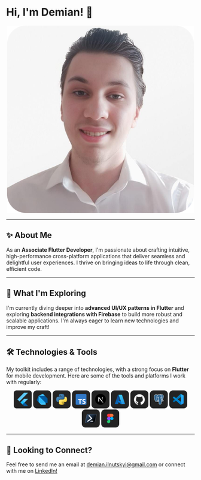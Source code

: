 # Hi, I'm Demian! 👋

<p align="center">
  <a href="https://portfolio.demian-ilnytskyi.workers.dev/"><img id="avatar" src='read_me/images/avatar.png' width="500px" alt="Demian Ilnytskyi"/></a>
</p>

---

## ✨ About Me

As an **Associate Flutter Developer**, I'm passionate about crafting intuitive, high-performance cross-platform applications that deliver seamless and delightful user experiences. I thrive on bringing ideas to life through clean, efficient code.

---

## 🚀 What I'm Exploring

I'm currently diving deeper into **advanced UI/UX patterns in Flutter** and exploring **backend integrations with Firebase** to build more robust and scalable applications. I'm always eager to learn new technologies and improve my craft!

---

## 🛠️ Technologies & Tools

My toolkit includes a range of technologies, with a strong focus on **Flutter** for mobile development. Here are some of the tools and platforms I work with regularly:

<p align="center">
  <a href="https://flutter.dev/"><img src='read_me/icons/flutter.svg' alt="Flutter" width="48px" height="48px"/></a>
  <a href="https://dart.dev/"><img src='read_me/icons/dart.svg' alt="Dart" width="48px" height="48px"/></a>
  <a href="https://python.org"><img src='read_me/icons/python.svg' alt="Python" width="48px" height="48px"/></a>
  <a href="https://typescriptlang.org"><img src='read_me/icons/typescript.svg' alt="TypeScript" width="48px" height="48px"/></a>
  <a href="https://nextjs.org"><img src='read_me/icons/nextjs.svg' alt="Next.js" width="48px" height="48px"/></a>
  <a href="https://azure.microsoft.com"><img src='read_me/icons/azure.svg' alt="Azure" width="48px" height="48px"/></a>
  <a href="https://github.com"><img src='read_me/icons/github.svg' alt="GitHub" width="48px" height="48px"/></a>
  <a href="https://postgresql.org"><img src='read_me/icons/postgresql.svg' alt="PostgreSQL" width="48px" height="48px"/></a>
  <a href="https://code.visualstudio.com"><img src='read_me/icons/vscode.svg' alt="Visual Studio Code" width="48px" height="48px"/></a>
  <a href="https://learn.microsoft.com/en-us/powershell/"><img src='read_me/icons/powershell.svg' alt="PowerShell" width="48px" height="48px"/></a>
  <a href="https://figma.com"><img src='read_me/icons/figma.svg' alt="Figma" width="48px" height="48px"/></a>
</p>

---

## 💌 Looking to Connect?

Feel free to send me an email at <a href="mailto:demian.ilnutskyi@gmail.com">demian.ilnutskyi@gmail.com</a> or connect with me on <a href="https://www.linkedin.com/in/demian-ilnytskyi-54367a268/">LinkedIn!</a>
